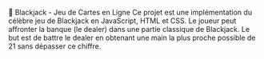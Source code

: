 🎲 Blackjack - Jeu de Cartes en Ligne
Ce projet est une implémentation du célèbre jeu de Blackjack en JavaScript, HTML et CSS. Le joueur peut affronter la banque (le dealer) dans une partie classique de Blackjack. Le but est de battre le dealer en obtenant une main la plus proche possible de 21 sans dépasser ce chiffre.
